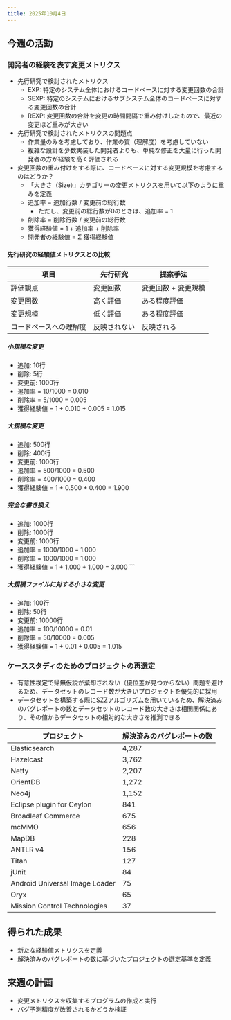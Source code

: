 ```yaml
---
title: 2025年10月4日
---
```

## 今週の活動
### 開発者の経験を表す変更メトリクス
- 先行研究で検討されたメトリクス
	- EXP: 特定のシステム全体におけるコードベースに対する変更回数の合計
	- SEXP: 特定のシステムにおけるサブシステム全体のコードベースに対する変更回数の合計
	- REXP: 変更回数の合計を変更の時間間隔で重み付けしたもので、最近の変更ほど重みが大きい
- 先行研究で検討されたメトリクスの問題点
	- 作業量のみを考慮しており、作業の質（理解度）を考慮していない
	- 複雑な設計を少数実装した開発者よりも、単純な修正を大量に行った開発者の方が経験を高く評価される
- 変更回数の重み付けをする際に、コードベースに対する変更規模を考慮するのはどうか？
	- 「大きさ（Size）」カテゴリーの変更メトリクスを用いて以下のように重みを定義
	- 追加率 = 追加行数 / 変更前の総行数
		- ただし、変更前の総行数が0のときは、追加率 = 1
	- 削除率 = 削除行数 / 変更前の総行数
	- 獲得経験値 = 1 + 追加率 + 削除率
	- 開発者の経験値 = Σ 獲得経験値

#### 先行研究の経験値メトリクスとの比較

| 項目          | 先行研究   | 提案手法        |
| ----------- | ------ | ----------- |
| 評価観点        | 変更回数   | 変更回数 + 変更規模 |
| 変更回数        | 高く評価   | ある程度評価      |
| 変更規模        | 低く評価   | ある程度評価      |
| コードベースへの理解度 | 反映されない | 反映される       |

##### 小規模な変更
- 追加: 10行
- 削除: 5行
- 変更前: 1000行
- 追加率 = 10/1000 = 0.010
- 削除率 = 5/1000 = 0.005
- 獲得経験値 = 1 + 0.010 + 0.005 = 1.015
##### 大規模な変更
- 追加: 500行
- 削除: 400行
- 変更前: 1000行
- 追加率 = 500/1000 = 0.500
- 削除率 = 400/1000 = 0.400
- 獲得経験値 = 1 + 0.500 + 0.400 = 1.900
##### 完全な書き換え 
- 追加: 1000行
- 削除: 1000行
- 変更前: 1000行
- 追加率 = 1000/1000 = 1.000
- 削除率 = 1000/1000 = 1.000
- 獲得経験値 = 1 + 1.000 + 1.000 = 3.000 ```
##### 大規模ファイルに対する小さな変更
- 追加: 100行
- 削除: 50行
- 変更前: 10000行
- 追加率 = 100/10000 = 0.01 
- 削除率 = 50/10000 = 0.005
- 獲得経験値 = 1 + 0.01 + 0.005 = 1.015
### ケーススタディのためのプロジェクトの再選定
- 有意性検定で帰無仮説が棄却されない（優位差が見つからない）問題を避けるため、データセットのレコード数が大きいプロジェクトを優先的に採用
- データセットを構築する際にSZZアルゴリズムを用いているため、解決済みのバグレポートの数とデータセットのレコード数の大きさは相関関係にあり、その値からデータセットの相対的な大きさを推測できる

| プロジェクト                         | 解決済みのバグレポートの数 |
| ------------------------------ | ------------- |
| Elasticsearch                  | 4,287         |
| Hazelcast                      | 3,762         |
| Netty                          | 2,207         |
| OrientDB                       | 1,272         |
| Neo4j                          | 1,152         |
| Eclipse plugin for Ceylon      | 841           |
| Broadleaf Commerce             | 675           |
| mcMMO                          | 656           |
| MapDB                          | 228           |
| ANTLR v4                       | 156           |
| Titan                          | 127           |
| jUnit                          | 84            |
| Android Universal Image Loader | 75            |
| Oryx                           | 65            |
| Mission Control Technologies   | 37            |

## 得られた成果
- 新たな経験値メトリクスを定義
- 解決済みのバグレポートの数に基づいたプロジェクトの選定基準を定義
## 来週の計画
- 変更メトリクスを収集するプログラムの作成と実行
- バグ予測精度が改善されるかどうか検証